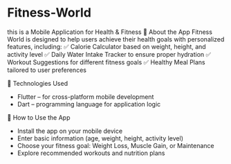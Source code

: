 # Fitness-World
this is a Mobile Application for Health &amp; Fitness
📌 About the App
Fitness World is designed to help users achieve their health goals with personalized features, including:
✅ Calorie Calculator based on weight, height, and activity level
✅ Daily Water Intake Tracker to ensure proper hydration
✅ Workout Suggestions for different fitness goals
✅ Healthy Meal Plans tailored to user preferences

🎨 Technologies Used
- Flutter – for cross-platform mobile development
- Dart – programming language for application logic


🚀 How to Use the App

- Install the app on your mobile device
- Enter basic information (age, weight, height, activity level)
- Choose your fitness goal: Weight Loss, Muscle Gain, or Maintenance
- Explore recommended workouts and nutrition plans

